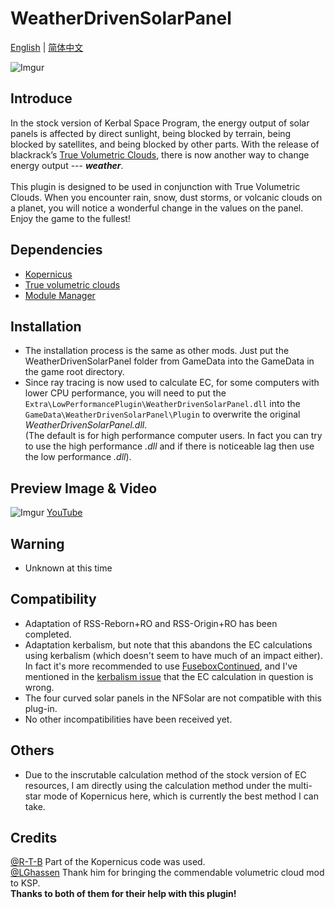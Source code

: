# WeatherDrivenSolarPanel
[English](https://github.com/Aebestach/WeatherDrivenSolarPanel/blob/master/README.md) | [简体中文](https://www.bilibili.com/read/cv31075491/)

![Imgur](https://imgur.com/WoxMQ3K.jpg)

## Introduce

In the stock version of Kerbal Space Program, the energy output of solar panels is affected by direct sunlight, being blocked by terrain, being blocked by satellites, and being blocked by other parts. With the release of blackrack’s [True Volumetric Clouds](https://www.patreon.com/blackrack/posts), there is now another way to change energy output --- ***weather***. <br><br>This plugin is designed to be used in conjunction with True Volumetric Clouds. When you encounter rain, snow, dust storms, or volcanic clouds on a planet, you will notice a wonderful change in the values on the panel. Enjoy the game to the fullest!


## Dependencies

- [Kopernicus](https://github.com/Kopernicus/Kopernicus)
- [True volumetric clouds](https://www.patreon.com/blackrack/posts)
- [Module Manager](https://forum.kerbalspaceprogram.com/topic/50533-18x-112x-module-manager-423-july-03th-2023-fireworks-season/)

## Installation
- The installation process is the same as other mods. Just put the WeatherDrivenSolarPanel folder from GameData into the GameData in the game root directory. 
- Since ray tracing is now used to calculate EC, for some computers with lower CPU performance, you will need to put the `Extra\LowPerformancePlugin\WeatherDrivenSolarPanel.dll` into the `GameData\WeatherDrivenSolarPanel\Plugin` to overwrite the original *WeatherDrivenSolarPanel.dll*. 
<br>(The default is for high performance computer users. In fact you can try to use the high performance *.dll* and if there is noticeable lag then use the low performance *.dll*).

## Preview Image & Video
![Imgur](https://imgur.com/WsDzsv7.jpg)
[YouTube](https://youtu.be/IKnQO8X81A4?si=3_P_wxlH7WFWAL_2) 

## Warning
- Unknown at this time

## Compatibility
- Adaptation of RSS-Reborn+RO and RSS-Origin+RO has been completed.
- Adaptation kerbalism, but note that this abandons the EC calculations using kerbalism (which doesn't seem to have much of an impact either).
In fact it's more recommended to use [FuseboxContinued](https://forum.kerbalspaceprogram.com/topic/157896-112x-fusebox-continued-electric-charge-tracker-and-build-helper/), and I've mentioned in the [kerbalism issue](https://github.com/Kerbalism/Kerbalism/issues/886) that the EC calculation in question is wrong.
- The four curved solar panels in the NFSolar are not compatible with this plug-in.
- No other incompatibilities have been received yet.

## Others 
- Due to the inscrutable calculation method of the stock version of EC resources, I am directly using the calculation method under the multi-star mode of Kopernicus here, which is currently the best method I can take.

## Credits
[@R-T-B](https://github.com/R-T-B)      Part of the Kopernicus code was used.
<br>[@LGhassen](https://github.com/LGhassen)      Thank him for bringing the commendable volumetric cloud mod to KSP.
<br> **Thanks to both of them for their help with this plugin!**
